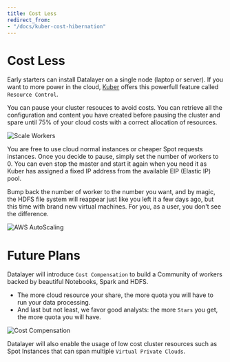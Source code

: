```yaml
---
title: Cost Less
redirect_from:
- "/docs/kuber-cost-hibernation"
---
```


# Cost Less

Early starters can install Datalayer on a single node (laptop or server). If you want to more power in the cloud, [Kuber](/about/inside/kuber.md) offers this powerfull feature called `Resource Control`.

You can pause your cluster resouces to avoid costs. You can retrieve all the configuration and content you have created before pausing the cluster and spare until 75% of your cloud costs with a correct allocation of resources.

![Scale Workers](/_images/gallery/g2/scale-workers.png "Scale Workers")

You are free to use cloud normal instances or cheaper Spot requests instances. Once you decide to pause, simply set the number of workers to 0. You can even stop the master and start it again when you need it as Kuber has assigned a fixed IP address from the available EIP (Elastic IP) pool.

Bump back the number of worker to the number you want, and by magic, the HDFS file system will reappear just like you left it a few days ago, but this time with brand new virtual machines. For you, as a user, you don't see the difference.

![AWS AutoScaling](/_images/why/aws-autoscaling.png "AWS AutoScaling")

# Future Plans

Datalayer will introduce `Cost Compensation` to build a Community of workers backed by beautiful Notebooks, Spark and HDFS.

+ The more cloud resource your share, the more quota you will have to run your data processing. 
+ And last but not least, we favor good analysts: the more `Stars` you get, the more quota you will have.

![Cost Compensation](/_images/why/cost-compensation.svg "Cost Compensation")

Datalayer will also enable the usage of low cost cluster resources such as Spot Instances that can span multiple `Virtual Private Clouds`.
